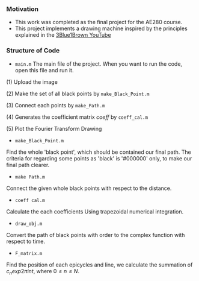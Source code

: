 ### Motivation

- This work was completed as the final project for the AE280 course.
- This project implements a drawing machine inspired by the principles explained in the [3Blue1Brown YouTube](https://www.youtube.com/watch?v=r6sGWTCMz2k)

### Structure of Code

- `main.m`
The main file of the project.
When you want to run the code, open this file and run it.

(1) Upload the image

(2) Make the set of all black points by `make_Black_Point.m`

(3) Connect each points by `make_Path.m`

(4) Generates the coefficient matrix *coeff* by `coeff_cal.m`

(5) Plot the Fourier Transform Drawing

- `make_Black_Point.m`

Find the whole 'black point', which should be contained our final path. 
The criteria for regarding some points as 'black' is '#000000' only, to make our final path clearer.

- `make Path.m`

Connect the given whole black points with respect to the distance.

- `coeff cal.m`

Calculate the each coefficients Using trapezoidal numerical integration.

- `draw_obj.m`

Convert the path of black points with order to the complex function with respect to time.

- `F_matrix.m`

Find the position of each epicycles and line, we calculate the summation of $c_n exp{2πint}$, where $0 \leq n \leq N$.